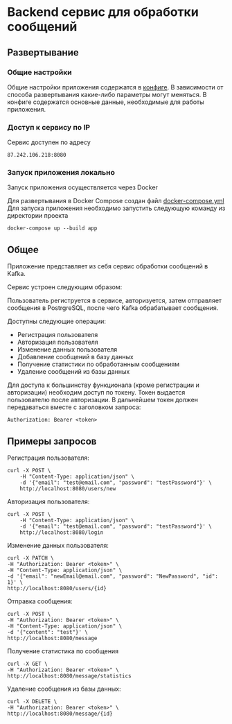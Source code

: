 # Backend сервис для обработки сообщений
## Развертывание
### Общие настройки
Общие настройки приложения содержатся в [конфиге](https://github.com/dharmata314/message_processing-service/tree/main/config). В зависимости от способа развертывания какие-либо параметры могут меняться. 
В конфиге содержатся основные данные, необходимые для работы приложения.

### Доступ к сервису по IP
Сервис доступен по адресу
```
87.242.106.218:8080 
```


### Запуск приложения локально
Запуск приложения осуществляется через Docker

Для развертывания в Docker Compose создан файл [docker-compose.yml](https://github.com/dharmata314/message_processing-service/blob/main/docker-compose.yml)
Для запуска приложения необходимо запустить следующую команду из директории проекта
```
docker-compose up --build app
```
## Общее
Приложение представляет из себя сервис обработки сообщений в Kafka. 

Сервис устроен следующим образом:

Пользователь региструется в сервисе, авторизуется, затем отправляет сообщения в PostrgreSQL, после чего Kafka обрабатывает сообщения.

Доступны следующие операции:
 - Регистрация пользователя
 - Авторизация пользователя
 - Изменение данных пользователя
 - Добавление сообщений в базу данных
 - Получение статистики по обработанным сообщениям
 - Удаление сообщений из базы данных

Для доступа к большинству функционала (кроме регистрации и авторизации) необходим доступ по токену.
Токен выдается пользователю после авторизации.
В дальнейшем токен должен передаваться вместе с заголовком запроса:
```
Authorization: Bearer <token>
```

## Примеры запросов


Регистрация пользователя:
```
curl -X POST \
    -H "Content-Type: application/json" \
    -d '{"email": "test@email.com", "password": "testPassword"}' \
    http://localhost:8080/users/new
```
Авторизация пользователя:
```
curl -X POST \
    -H "Content-Type: application/json" \
    -d '{"email": "test@email.com", "password": "testPassword"}' \
    http://localhost:8080/login
```

Изменение данных пользователя:
```
curl -X PATCH \
-H "Authorization: Bearer <token>" \
-H "Content-Type: application/json" \
-d '{"email": "newEmail@email.com", "password": "NewPassword", "id": 1}' \
http://localhost:8080/users/{id}
```
Отправка сообщения:
```
curl -X POST \
-H "Authorization: Bearer <token>" \
-H "Content-Type: application/json" \
-d '{"content": "test"}' \
http://localhost:8080/message
```
Получение статистика по сообщения
```
curl -X GET \
-H "Authorization: Bearer <token>" \
http://localhost:8080/message/statistics
```
Удаление сообщения из базы данных:
```
curl -X DELETE \
-H "Authorization: Bearer <token>" \
http://localhost:8080/message/{id}
```


